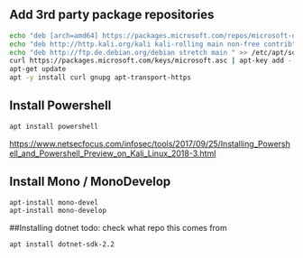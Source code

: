 ## Add 3rd party package repositories
```bash
echo "deb [arch=amd64] https://packages.microsoft.com/repos/microsoft-debian-stretch-prod stretch main" > /etc/apt/sources.list
echo "deb http://http.kali.org/kali kali-rolling main non-free contrib" >> /etc/apt/sources.list
echo "deb http://ftp.de.debian.org/debian stretch main " >> /etc/apt/sources.list
curl https://packages.microsoft.com/keys/microsoft.asc | apt-key add -
apt-get update
apt -y install curl gnupg apt-transport-https
```

## Install Powershell
```bash
apt install powershell
```

https://www.netsecfocus.com/infosec/tools/2017/09/25/Installing_Powershell_and_Powershell_Preview_on_Kali_Linux_2018-3.html

## Install Mono / MonoDevelop
```bash
apt-install mono-devel
apt-install mono-develop
```

##Installing dotnet 
todo: check what repo this comes from
```bash
apt install dotnet-sdk-2.2
```
